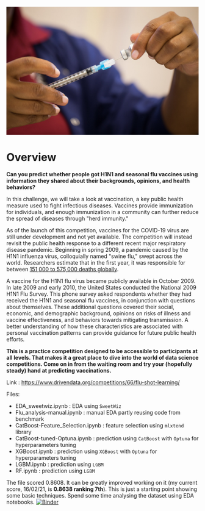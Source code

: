 ![picture](./flu-vaccine.jpg)

<h1>Overview</h1>
<p><strong>Can you predict whether people got H1N1 and seasonal flu vaccines using information they shared about their backgrounds, opinions, and health behaviors?</strong></p>
<p>In this challenge, we will take a look at vaccination, a key public health measure used to fight infectious diseases. Vaccines provide immunization for individuals, and enough immunization in a community can further reduce the spread of diseases through "herd immunity."</p>
<p>As of the launch of this competition, vaccines for the COVID-19 virus are still under development and not yet available. The competition will instead revisit the public health response to a different recent major respiratory disease pandemic. Beginning in spring 2009, a pandemic caused by the H1N1 influenza virus, colloquially named "swine flu," swept across the world. Researchers estimate that in the first year, it was responsible for between <a href="https://www.cdc.gov/flu/pandemic-resources/2009-h1n1-pandemic.html">151,000 to 575,000 deaths globally</a>.</p>
<p>A vaccine for the H1N1 flu virus became publicly available in October 2009. In late 2009 and early 2010, the United States conducted the National 2009 H1N1 Flu Survey. This phone survey asked respondents whether they had received the H1N1 and seasonal flu vaccines, in conjunction with questions about themselves. These additional questions covered their social, economic, and demographic background, opinions on risks of illness and vaccine effectiveness, and behaviors towards mitigating transmission. A better understanding of how these characteristics are associated with personal vaccination patterns can provide guidance for future public health efforts.</p>
<p><strong>This is a practice competition designed to be accessible to participants at all levels. That makes it a great place to dive into the world of data science competitions. Come on in from the waiting room and try your (hopefully steady) hand at predicting vaccinations.</strong></p>

Link : https://www.drivendata.org/competitions/66/flu-shot-learning/

Files:
- EDA_sweetwiz.ipynb : EDA using `SweetWiz`
- Flu_analysis-manual.ipynb : manual EDA partly reusing code from benchmark
- CatBoost-Feature_Selection.ipynb : feature selection using `mlxtend` library
- CatBoost-tuned-Optuna.ipynb : prediction using `CatBoost` with `Optuna` for hyperparameters tuning
- XGBoost.ipynb : prediction using `XGBoost` with `Optuna` for hyperparameters tuning
- LGBM.ipynb : prediction using `LGBM`
- RF.ipynb : prediction using `LGBM`


The file scored 0.8608. It can be greatly improved working on it (my current score, 16/02/21, is **0.8638 ranking 7th**). This is just a starting point showing some basic techniques. Spend some time analysing the dataset using EDA notebooks.
[![Binder](https://mybinder.org/badge_logo.svg)](https://mybinder.org/v2/gh/adalseno/Flu-Shot-Learning-Predict-H1N1-and-Seasonal-Flu-Vaccines/HEAD?filepath=Flu_CatBoost-tuned-OptunaCVI.ipynb)
